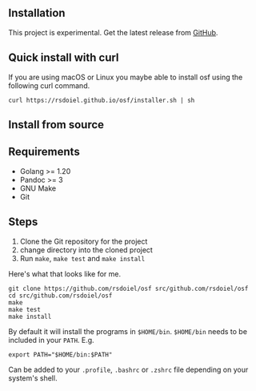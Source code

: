 
Installation
------------

This project is experimental. Get the latest release from [GitHub](https://github.com/rsdoiel/osf/releases/). 

Quick install with curl
-----------------------

If you are using macOS or Linux you maybe able to install osf using the following curl command.

~~~shell
curl https://rsdoiel.github.io/osf/installer.sh | sh
~~~

Install from source
-------------------

## Requirements

- Golang >= 1.20
- Pandoc >= 3
- GNU Make
- Git

## Steps

1. Clone the Git repository for the project
2. change directory into the cloned project
3. Run `make`, `make test` and `make install`

Here's what that looks like for me.

~~~
git clone https://github.com/rsdoiel/osf src/github.com/rsdoiel/osf
cd src/github.com/rsdoiel/osf
make
make test
make install
~~~

By default it will install the programs in `$HOME/bin`. `$HOME/bin` needs
to be included in your `PATH`. E.g.

~~~
export PATH="$HOME/bin:$PATH"
~~~

Can be added to your `.profile`, `.bashrc` or `.zshrc` file depending on your system's shell.


